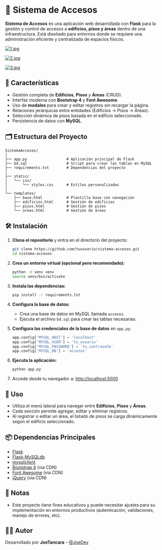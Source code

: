 # 🏢 Sistema de Accesos

**Sistema de Accesos** es una aplicación web desarrollada con **Flask** para la gestión y control de accesos a **edificios, pisos y áreas** dentro de una infraestructura. Está diseñado para entornos donde se requiere una administración eficiente y centralizada de espacios físicos.

[![1.jpg](https://i.postimg.cc/MKc4wcHm/1.jpg)](https://postimg.cc/zVrpSGny)

[![2.jpg](https://i.postimg.cc/XYdzZTwZ/2.jpg)](https://postimg.cc/gxcDQttd)

[![3.jpg](https://i.postimg.cc/JhQYxZYM/3.jpg)](https://postimg.cc/5H6mNYMR)

## 🚀 Características

- Gestión completa de **Edificios**, **Pisos** y **Áreas** (CRUD).
- Interfaz moderna con **Bootstrap 4** y **Font Awesome**.
- Uso de **modales** para crear y editar registros sin recargar la página.
- Relaciones jerárquicas entre entidades (Edificios → Pisos → Áreas).
- Selección dinámica de pisos basada en el edificio seleccionado.
- Persistencia de datos con **MySQL**.

## 🗂 Estructura del Proyecto

```
SistemaAccesos/
│
├── app.py                  # Aplicación principal de Flask
├── bd.sql                  # Script para crear las tablas en MySQL
├── requirements.txt        # Dependencias del proyecto
│
├── static/
│   └── css/
│       └── styles.css      # Estilos personalizados
│
└── templates/
    ├── base.html           # Plantilla base con navegación
    ├── edificios.html      # Gestión de edificios
    ├── pisos.html          # Gestión de pisos
    └── areas.html          # Gestión de áreas
```

## 🛠 Instalación

1. **Clona el repositorio** y entra en el directorio del proyecto:

   ```bash
   git clone https://github.com/tuusuario/sistema-accesos.git
   cd sistema-accesos
   ```

2. **Crea un entorno virtual (opcional pero recomendado):**

   ```bash
   python -m venv venv
   source venv/bin/activate 
   ```

3. **Instala las dependencias:**

   ```bash
   pip install -r requirements.txt
   ```

4. **Configura la base de datos:**

   - Crea una base de datos en MySQL llamada `accesos`.
   - Ejecuta el archivo `bd.sql` para crear las tablas necesarias.

5. **Configura las credenciales de la base de datos** en `app.py`:
   ```python
   app.config['MYSQL_HOST'] = 'localhost'
   app.config['MYSQL_USER'] = 'tu_usuario'
   app.config['MYSQL_PASSWORD'] = 'tu_contraseña'
   app.config['MYSQL_DB'] = 'accesos'
   ```

6. **Ejecuta la aplicación:**

   ```bash
   python app.py
   ```

7. Accede desde tu navegador a: [http://localhost:5000](http://localhost:5000)

## 🧭 Uso

- Utiliza el menú lateral para navegar entre **Edificios**, **Pisos** y **Áreas**.
- Cada sección permite agregar, editar y eliminar registros.
- Al registrar o editar un área, el listado de pisos se carga dinámicamente según el edificio seleccionado.

## 📦 Dependencias Principales

- [Flask](https://flask.palletsprojects.com/)
- [Flask-MySQLdb](https://github.com/admiralobvious/flask-mysqldb)
- [mysqlclient](https://pypi.org/project/mysqlclient/)
- [Bootstrap 4](https://getbootstrap.com/docs/4.6/getting-started/introduction/) (via CDN)
- [Font Awesome](https://fontawesome.com/) (via CDN)
- [jQuery](https://jquery.com/) (via CDN)

## 📌 Notas

- Este proyecto tiene fines educativos y puede necesitar ajustes para su implementación en entornos productivos (autenticación, validaciones, manejo de errores, etc).

## 👨‍💻 Autor

Desarrollado por **JoeTancara** – [@JoeDev](https://github.com/JoeDev)
